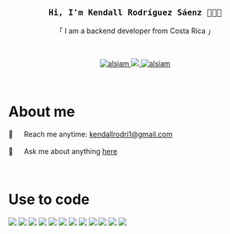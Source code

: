 
<h3 align="center">
    <samp>
        Hi, I'm Kendall Rodríguez Sáenz 👋👨‍💻
    </samp>
</h3>

<p align=center>
    「 I am a backend developer from Costa Rica 」
</p>

<br>
<p align="center">
    <a href="https://www.linkedin.com/in/kendall-rodriguez-b53831264/" target="_blank">
        <img src="https://img.shields.io/badge/LinkedIn-0077B5?style=for-the-badge&logo=linkedin&logoColor=white" alt="alsiam"/>
    </a>
    <!-- <a href="https://dev.to/alsiam" target="_blank">
    <img src="https://img.shields.io/badge/dev.to-0A0A0A?style=for-the-badge&logo=dev.to&logoColor=white" alt="alsiam" />
    </a> -->
    <a href="https://twitter.com/TACHY_FPS" target="_blank">
        <img src="https://img.shields.io/badge/Twitter-1DA1F2?style=for-the-badge&logo=twitter&logoColor=white" />
    </a>
    <a href="https://www.instagram.com/kendall_rodri06/" target="_blank">
        <img src="https://img.shields.io/badge/Instagram-fe4164?style=for-the-badge&logo=instagram&logoColor=white" alt="alsiam" />
    </a> 
</p>
<br />
<!-- About Section -->
<h1>About me</h1>
<p>
  
 📧 &emsp; Reach me anytime: kendallrodri1@gmail.com<br/><br/>
 💬 &emsp; Ask me about anything [here](https://github.com/Tachy06/Tachy06/issues)
</p>
<br/>
<h1>Use to code</h1>
<p>
    <a target="_blank">
    <img src="https://img.shields.io/badge/Django-092E20?style=for-the-badge&logo=django&logoColor=green"/>
    </a>
    <a target="_blank">
    <img src="https://img.shields.io/badge/HTML5-E34F26?style=for-the-badge&logo=html5&logoColor=white"/>
    </a>
    <a target="_blank">
    <img src="https://img.shields.io/badge/CSS3-1572B6?style=for-the-badge&logo=css3&logoColor=white"/>
    </a>
    <a target="_blank">
    <img src="https://img.shields.io/badge/Javascript-F0DB4F?style=for-the-badge&labelColor=black&logo=javascript&logoColor=F0DB4F"/>
    </a>
    <a target="_blank">
    <img src="https://img.shields.io/badge/Bootstrap-563D7C?style=for-the-badge&logo=bootstrap&logoColor=white"/>
    </a>
    <a target="_blank">
    <img src="https://img.shields.io/badge/Visual_Studio-0078d7?style=for-the-badge&logo=visual%20studio&logoColor=white"/>
    </a>
    <a target="_blank">
    <img src="https://img.shields.io/badge/Git-F05032?style=for-the-badge&logo=git&logoColor=white"/>
    </a>
    <a target="_blank">
    <img src="https://img.shields.io/badge/llama%20index-black?style=for-the-badge&logo=python"/>
    </a>
    <a target="_blank">
    <img src="https://img.shields.io/badge/Angular-DD0031?style=for-the-badge&logo=angular&logoColor=white"/>
    </a>
    <a target="_blank">
    <img src="https://img.shields.io/badge/env-black?style=for-the-badge&logo=.env"/>
    </a>
    <a target="_blank">
    <img src="https://img.shields.io/badge/C++-blue?style=for-the-badge&logo=c"/>
    </a>
    <a target="_blank">
    <img src="https://img.shields.io/badge/OpenCV-black?style=for-the-badge&logo=OpenCV"/>
    </a>
</p>